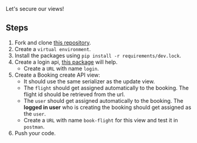 Let's secure our views!

## Steps

1. Fork and clone [this repository](https://github.com/JoinCODED/TASK-Django-M8-Authentication).
2. Create a `virtual environment`.
3. Install the packages using `pip install -r requirements/dev.lock`.
4. Create a login api, [this package](https://pypi.org/project/djangorestframework-simplejwt/) will help.
   - Create a `URL` with name `login`.
5. Create a Booking create API view:
   - It should use the same serializer as the update view.
   - The `flight` should get assigned automatically to the booking. The flight id should be retrieved from the url.
   - The `user` should get assigned automatically to the booking. The **logged in user** who is creating the booking should get assigned as the `user`.
   - Create a `URL` with name `book-flight` for this view and test it in `postman`.
6. Push your code.

